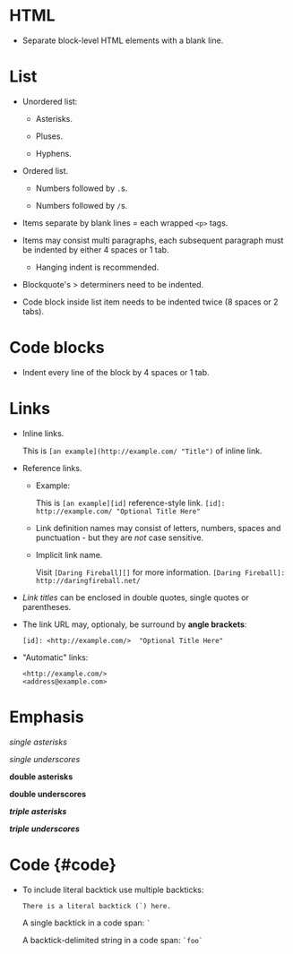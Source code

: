 # HTML

- Separate block-level HTML elements with a blank line.

# List

- Unordered list:

  + Asterisks.

  + Pluses.

  + Hyphens.

- Ordered list.

  + Numbers followed by `.`s.

  + Numbers followed by `/`s.

- Items separate by blank lines = each wrapped `<p>` tags.

- Items may consist multi paragraphs, each subsequent paragraph must be
  indented by either 4 spaces or 1 tab.

  + Hanging indent is recommended.

- Blockquote's > determiners need to be indented.

- Code block inside list item needs to be indented twice (8 spaces or 2
  tabs).

# Code blocks

- Indent every line of the block by 4 spaces or 1 tab.

# Links

- Inline links.

  This is `[an example](http://example.com/ "Title")` of inline link.

- Reference links.

  + Example:

    This is `[an example][id]` reference-style link. `[id]:
    http://example.com/ "Optional Title Here"`

  + Link definition names may consist of letters, numbers, spaces and
    punctuation - but they are _not_ case sensitive.

  + Implicit link name.

    Visit `[Daring Fireball][]` for more information. `[Daring
    Fireball]: http://daringfireball.net/`

- _Link titles_ can be enclosed in double quotes, single quotes or
  parentheses.

- The link URL may, optionaly, be surround by **angle brackets**:

  `[id]: <http://example.com/>  "Optional Title Here"`

- "Automatic" links:

  ```
  <http://example.com/>
  <address@example.com>
  ```

# Emphasis

*single asterisks*

_single underscores_

**double asterisks**

__double underscores__

***triple asterisks***

___triple underscores___

# Code {#code}

- To include literal backtick use multiple backticks:

  ``There is a literal backtick (`) here.``

  A single backtick in a code span: `` ` ``

  A backtick-delimited string in a code span: `` `foo` ``

